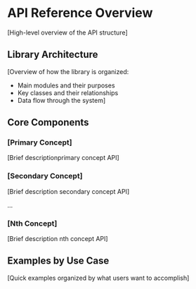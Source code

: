 <!--
Add pages in api/ for docs on specific components
-->

# API Reference Overview

[High-level overview of the API structure]

## Library Architecture

[Overview of how the library is organized:
- Main modules and their purposes
- Key classes and their relationships
- Data flow through the system]

## Core Components

### [Primary Concept]
[Brief descriptionprimary concept API]

### [Secondary Concept]  
[Brief description secondary concept API]

...

### [Nth Concept]  
[Brief description nth concept API]


## Examples by Use Case

[Quick examples organized by what users want to accomplish]